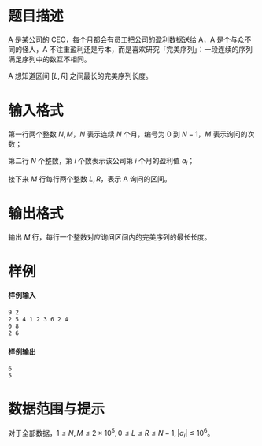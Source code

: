 
# 题目描述

A 是某公司的 CEO，每个月都会有员工把公司的盈利数据送给 A，A 是个与众不同的怪人，A 不注重盈利还是亏本，而是喜欢研究「完美序列」：一段连续的序列满足序列中的数互不相同。

A 想知道区间 $[L,R]$ 之间最长的完美序列长度。

# 输入格式

第一行两个整数 $N,M$，$N$ 表示连续 $N$ 个月，编号为 $0$ 到 $N-1$，$M$ 表示询问的次数；

第二行 $N$ 个整数，第 $i$ 个数表示该公司第 $i$ 个月的盈利值 $a_i$；

接下来 $M$ 行每行两个整数 $L,R$，表示 A 询问的区间。

# 输出格式

输出 $M$ 行，每行一个整数对应询问区间内的完美序列的最长长度。

# 样例

#### 样例输入
```plain
9 2
2 5 4 1 2 3 6 2 4
0 8
2 6
```

#### 样例输出
```plain
6
5
```

# 数据范围与提示

对于全部数据，$1\le N,M\le 2\times 10^5,0\le L\le R\le N-1,|a_i|\le 10^6$。

